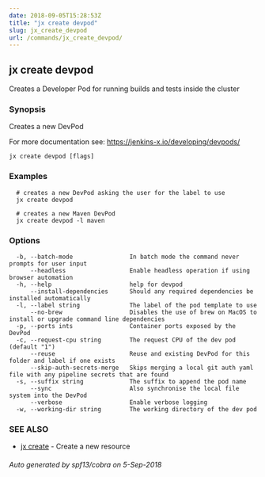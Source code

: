 ```yaml
---
date: 2018-09-05T15:28:53Z
title: "jx create devpod"
slug: jx_create_devpod
url: /commands/jx_create_devpod/
---
```

## jx create devpod

Creates a Developer Pod for running builds and tests inside the cluster

### Synopsis

Creates a new DevPod 

For more documentation see: https://jenkins-x.io/developing/devpods/

```
jx create devpod [flags]
```

### Examples

```
  # creates a new DevPod asking the user for the label to use
  jx create devpod
  
  # creates a new Maven DevPod
  jx create devpod -l maven
```

### Options

```
  -b, --batch-mode                In batch mode the command never prompts for user input
      --headless                  Enable headless operation if using browser automation
  -h, --help                      help for devpod
      --install-dependencies      Should any required dependencies be installed automatically
  -l, --label string              The label of the pod template to use
      --no-brew                   Disables the use of brew on MacOS to install or upgrade command line dependencies
  -p, --ports ints                Container ports exposed by the DevPod
  -c, --request-cpu string        The request CPU of the dev pod (default "1")
      --reuse                     Reuse and existing DevPod for this folder and label if one exists
      --skip-auth-secrets-merge   Skips merging a local git auth yaml file with any pipeline secrets that are found
  -s, --suffix string             The suffix to append the pod name
      --sync                      Also synchronise the local file system into the DevPod
      --verbose                   Enable verbose logging
  -w, --working-dir string        The working directory of the dev pod
```

### SEE ALSO

* [jx create](/commands/jx_create/)	 - Create a new resource

###### Auto generated by spf13/cobra on 5-Sep-2018
